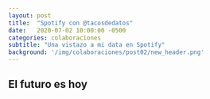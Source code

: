 ```yaml
---
layout: post
title:  "Spotify con @tacosdedatos"
date:   2020-07-02 10:00:00 -0500
categories: colaboraciones
subtitle: "Una vistazo a mi data en Spotify"
background: '/img/colaboraciones/post02/new_header.png'
---
```


## El futuro es hoy
